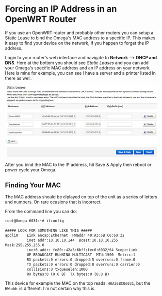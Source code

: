 # Forcing an IP Address in an OpenWRT Router

If you use an OpenWRT router and probably other routers you can setup a Static Lease to bind the Omega's MAC address to a specific IP.  This makes it easy to find your device on the network, if you happen to forget the IP address.

Login to your router's web interface and navigate to **Network** ⟶ **DHCP and DNS**.  Here at the bottom you should see *Static Leases* and you can add your Omega's specific MAC address and an IP address on your network.  Here is mine for example, you can see I have a server and a printer listed in there as well.

![Static Leases](../images/screenshot_49.png)

After you bind the MAC to the IP address, hit Save & Apply then reboot or power cycle your Omega.

## Finding Your MAC

The MAC address should be diplayed on top of the unit as a series of letters and numbers. On rare ocasions that is incorrect.

From the command line you can do:

    root@Omega-6031:~# ifconfig
    
    ##### LOOK FOR SOMETHING LIKE THIS #####
    apcli0    Link encap:Ethernet  HWaddr 40:A3:6B:C0:60:32
              inet addr:10.10.10.144  Bcast:10.10.10.255  Mask:255.255.255.0
              inet6 addr: fe80::42a3:6bff:fec0:6032/64 Scope:Link
              UP BROADCAST RUNNING MULTICAST  MTU:1500  Metric:1
              RX packets:0 errors:0 dropped:5 overruns:0 frame:0
              TX packets:0 errors:0 dropped:0 overruns:0 carrier:0
              collisions:0 txqueuelen:1000
              RX bytes:0 (0.0 B)  TX bytes:0 (0.0 B)

This device for example the MAC on the top reads: `40A36BC06031`, but the `HWaddr` is different. I'm not certain why this is.
